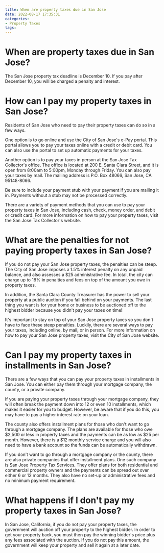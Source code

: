 ```yaml
---
title: When are property taxes due in San Jose
date: 2022-08-17 17:35:31
categories:
- Property Taxes
tags:
---
```



#  When are property taxes due in San Jose?

The San Jose property tax deadline is December 10. If you pay after December 10, you will be charged a penalty and interest.

#  How can I pay my property taxes in San Jose?

Residents of San Jose who need to pay their property taxes can do so in a few ways.

One option is to go online and use the City of San Jose's e-Pay portal. This portal allows you to pay your taxes online with a credit or debit card. You can also use the portal to set up automatic payments for your taxes.

Another option is to pay your taxes in person at the San Jose Tax Collector's office. The office is located at 200 E. Santa Clara Street, and it is open from 8:00am to 5:00pm, Monday through Friday. You can also pay your taxes by mail. The mailing address is P.O. Box 48066, San Jose, CA 95148-8066.

Be sure to include your payment stub with your payment if you are mailing it in. Payments without a stub may not be processed correctly.

There are a variety of payment methods that you can use to pay your property taxes in San Jose, including cash, check, money order, and debit or credit card. For more information on how to pay your property taxes, visit the San Jose Tax Collector's website.

#  What are the penalties for not paying property taxes in San Jose?

If you do not pay your San Jose property taxes, the penalties can be steep. The City of San Jose imposes a 1.5% interest penalty on any unpaid balance, and also assesses a $25 administrative fee. In total, the city can charge up to 18% in penalties and fees on top of the amount you owe in property taxes.

In addition, the Santa Clara County Treasurer has the power to sell your property at a public auction if you fall behind on your payments. The last thing you want is for your home or business to be auctioned off to the highest bidder because you didn't pay your taxes on time!

It's important to stay on top of your San Jose property taxes so you don't have to face these steep penalties. Luckily, there are several ways to pay your taxes, including online, by mail, or in person. For more information on how to pay your San Jose property taxes, visit the City of San Jose website.

#  Can I pay my property taxes in installments in San Jose?

There are a few ways that you can pay your property taxes in installments in San Jose. You can either pay them through your mortgage company, the county, or a private company.

If you are paying your property taxes through your mortgage company, they will often break the payment down into 12 or even 10 installments, which makes it easier for you to budget. However, be aware that if you do this, you may have to pay a higher interest rate on your loan.

The county also offers installment plans for those who don't want to go through a mortgage company. The plans are available for those who owe $2,500 or less in property taxes and the payments can be as low as $25 per month. However, there is a $12 monthly service charge and you will also need to have a bank account so the funds can be automatically withdrawn.

If you don't want to go through a mortgage company or the county, there are also private companies that offer installment plans. One such company is San Jose Property Tax Services. They offer plans for both residential and commercial property owners and the payments can be spread out over either 6 or 12 months. They also have no set-up or administrative fees and no minimum payment requirement.

#  What happens if I don't pay my property taxes in San Jose?

In San Jose, California, if you do not pay your property taxes, the government will auction off your property to the highest bidder. In order to get your property back, you must then pay the winning bidder's price plus any fees associated with the auction. If you do not pay this amount, the government will keep your property and sell it again at a later date.
